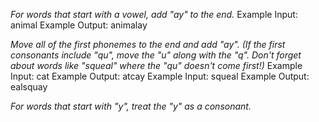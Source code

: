 *For words that start with a vowel, add "ay" to the end.*
  Example Input: animal
  Example Output: animalay

*Move all of the first phonemes to the end and add "ay". (If the first consonants include "qu", move the "u" along with the "q". Don't forget about words like "squeal" where the "qu" doesn't come first!)*
  Example Input: cat
  Example Output: atcay
  Example Input: squeal
  Example Output: ealsquay

*For words that start with "y", treat the "y" as a consonant.*
